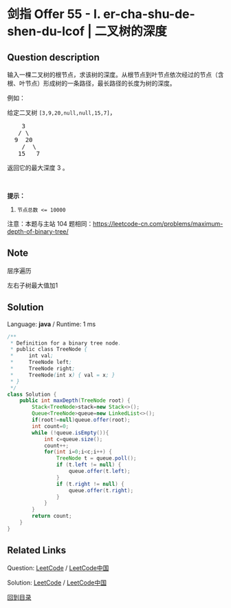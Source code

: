 ﻿# 剑指 Offer 55 - I. er-cha-shu-de-shen-du-lcof | 二叉树的深度

## Question description

<!--If you want to use the English description, use <p>English description is not available for the problem. Please switch to Chinese.</p>
 instead-->
<p>输入一棵二叉树的根节点，求该树的深度。从根节点到叶节点依次经过的节点（含根、叶节点）形成树的一条路径，最长路径的长度为树的深度。</p>

<p>例如：</p>

<p>给定二叉树 <code>[3,9,20,null,null,15,7]</code>，</p>

<pre>    3
   / \
  9  20
    /  \
   15   7</pre>

<p>返回它的最大深度&nbsp;3 。</p>

<p>&nbsp;</p>

<p><strong>提示：</strong></p>

<ol>
	<li><code>节点总数 &lt;= 10000</code></li>
</ol>

<p>注意：本题与主站 104&nbsp;题相同：<a href="https://leetcode-cn.com/problems/maximum-depth-of-binary-tree/">https://leetcode-cn.com/problems/maximum-depth-of-binary-tree/</a></p>


## Note

层序遍历



左右子树最大值加1


## Solution

Language: **java**  /  Runtime: 1 ms

```java
/**
 * Definition for a binary tree node.
 * public class TreeNode {
 *     int val;
 *     TreeNode left;
 *     TreeNode right;
 *     TreeNode(int x) { val = x; }
 * }
 */
class Solution {
    public int maxDepth(TreeNode root) {
        Stack<TreeNode>stack=new Stack<>();
        Queue<TreeNode>queue=new LinkedList<>();
        if(root!=null)queue.offer(root);
        int count=0;
        while (!queue.isEmpty()){
            int c=queue.size();
            count++;
            for(int i=0;i<c;i++) {
                TreeNode t = queue.poll();
                if (t.left != null) {
                    queue.offer(t.left);
                }
                if (t.right != null) {
                    queue.offer(t.right);
                }
            }
        }
        return count;
    }
}
```



## Related Links

Question: [LeetCode](https://leetcode.com/problems/er-cha-shu-de-shen-du-lcof/description/)  /  [LeetCode中国](https://leetcode-cn.com/problems/er-cha-shu-de-shen-du-lcof/description/)

Solution: [LeetCode](https://leetcode.com/articles/er-cha-shu-de-shen-du-lcof/)  /  [LeetCode中国](https://leetcode-cn.com/articles/er-cha-shu-de-shen-du-lcof/)

[回到目录](../README.md)